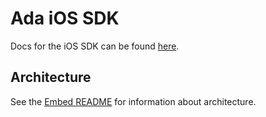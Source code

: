 # Ada iOS SDK

Docs for the iOS SDK can be found [here](https://developers.ada.cx/reference/ios-sdk-quick-start).

## Architecture
See the [Embed README](https://github.com/AdaSupport/embed-2?tab=readme-ov-file#architecture) for information about architecture.